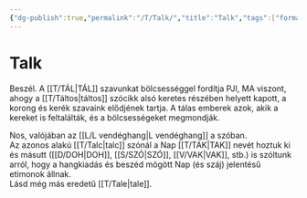 ```yaml
---
{"dg-publish":true,"permalink":"/T/Talk/","title":"Talk","tags":["formatted🟢"],"created":"2023-10-21T10:35","updated":"2023-10-21T10:35"}
---
```



# Talk

Beszél. A [[T/TÁL\|TÁL]] szavunkat bölcsességgel fordítja PJI, MA viszont, ahogy a [[T/Táltos\|táltos]] szócikk alsó keretes részében helyett kapott, a korong és kerék szavaink elődjének tartja. A tálas emberek azok, akik a kereket is feltalálták, és a bölcsességeket megmondják.  

Nos, valójában az [[L/L vendéghang\|L vendéghang]] a szóban.  
Az azonos alakú [[T/Talc\|talc]] szónál a Nap [[T/TAK\|TAK]] nevét hoztuk ki és másutt ([[D/DOH\|DOH]], [[S/SZÓ\|SZÓ]], [[V/VAK\|VAK]], stb.) is szóltunk arról, hogy a hangkiadás és beszéd mögött Nap (és száj) jelentésű etimonok állnak.  
Lásd még más eredetű [[T/Tale\|tale]].  